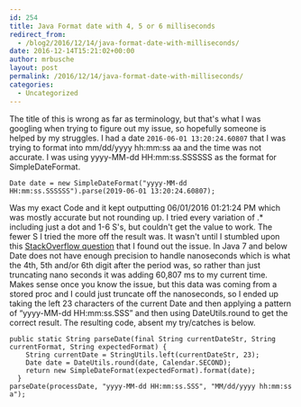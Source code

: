 ```yaml
---
id: 254
title: Java Format date with 4, 5 or 6 milliseconds
redirect_from:
  - /blog2/2016/12/14/java-format-date-with-milliseconds/
date: 2016-12-14T15:21:02+00:00
author: mrbusche
layout: post
permalink: /2016/12/14/java-format-date-with-milliseconds/
categories:
  - Uncategorized
---
```


The title of this is wrong as far as terminology, but that's what I was googling when trying to figure out my issue, so hopefully someone is helped by my struggles. I had a date `2016-06-01 13:20:24.60807` that I was trying to format into mm/dd/yyyy hh:mm:ss aa and the time was not accurate. I was using yyyy-MM-dd HH:mm:ss.SSSSSS as the format for SimpleDateFormat.

    Date date = new SimpleDateFormat("yyyy-MM-dd HH:mm:ss.SSSSSS").parse(2019-06-01 13:20:24.60807);

Was my exact Code and it kept outputting 06/01/2016 01:21:24 PM which was mostly accurate but not rounding up. I tried every variation of .\* including just a dot and 1-6 S's, but couldn't get the value to work. The fewer S I tried the more off the result was. It wasn't until I stumbled upon this [StackOverflow question](https://stackoverflow.com/questions/12000673/string-date-conversion-with-nanoseconds) that I found out the issue. In Java 7 and below Date does not have enough precision to handle nanoseconds which is what the 4th, 5th and/or 6th digit after the period was, so rather than just truncating nano seconds it was adding 60,807 ms to my current time. Makes sense once you know the issue, but this data was coming from a stored proc and I could just truncate off the nanoseconds, so I ended up taking the left 23 characters of the current Date and then applying a pattern of &#8220;yyyy-MM-dd HH:mm:ss.SSS&#8221; and then using DateUtils.round to get the correct result. The resulting code, absent my try/catches is below.

    public static String parseDate(final String currentDateStr, String currentFormat, String expectedFormat) {
        String currentDate = StringUtils.left(currentDateStr, 23);
        Date date = DateUtils.round(date, Calendar.SECOND);
        return new SimpleDateFormat(expectedFormat).format(date);
      }
    parseDate(processDate, "yyyy-MM-dd HH:mm:ss.SSS", "MM/dd/yyyy hh:mm:ss a");
